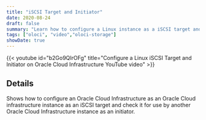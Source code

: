 ```yaml
---
title: "iSCSI Target and Initiator"
date: 2020-08-24
draft: false
summary: "Learn how to configure a Linux instance as a iSCSI target and initiator on Oracle Cloud Infrastructure."
tags: ["oloci", "video","oloci-storage"]
showDate: true
---
```


{{< youtube id="b2Go9QIrOFg" title="Configure a Linux iSCSI Target and Initiator on Oracle Cloud Infrastructure YouTube video" >}}

## Details

Shows how to configure an Oracle Cloud Infrastructure as an Oracle Cloud infrastructure instance as an iSCSI target and check it for use by another Oracle Cloud Infrastructure instance as an initiator.
